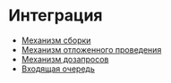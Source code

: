 # Интеграция

- [Механизм сборки](#среда-разработки)
- [Механизм отложенного проведения](#выполнение-заданий-на-разработку)
- [Механизм дозапросов](#тестовая-среда)
- [Входящая очередь](/integration/inqueue/README.md)